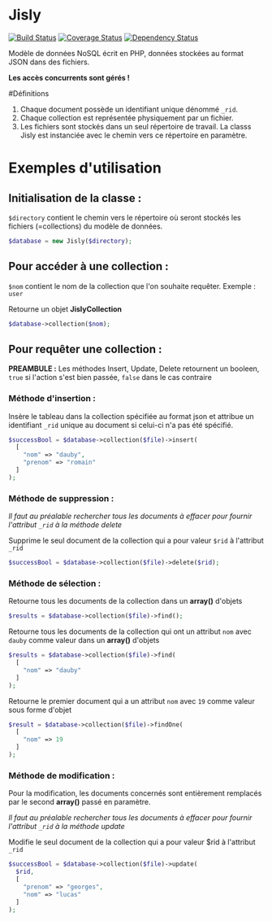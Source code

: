 Jisly
========

[![Build Status](https://travis-ci.org/r0mdau/jisly.svg?branch=master)](https://travis-ci.org/r0mdau/jisly)
[![Coverage Status](https://coveralls.io/repos/github/r0mdau/jisly/badge.svg?branch=master)](https://coveralls.io/github/r0mdau/jisly?branch=master)
[![Dependency Status](https://dependencyci.com/github/r0mdau/jisly/badge)](https://dependencyci.com/github/r0mdau/jisly)

Modèle de données NoSQL écrit en PHP, données stockées au format JSON dans des fichiers.

**Les accès concurrents sont gérés !**

#Définitions

1. Chaque document possède un identifiant unique dénommé `_rid`.
2. Chaque collection est représentée physiquement par un fichier.
3. Les fichiers sont stockés dans un seul répertoire de travail. La classs Jisly est instanciée avec le chemin vers ce répertoire en paramètre.

# Exemples d'utilisation

## Initialisation de la classe :

`$directory` contient le chemin vers le répertoire où seront stockés les fichiers (=collections) du modèle de données.

```php
$database = new Jisly($directory);
```

## Pour accéder à une collection :

`$nom` contient le nom de la collection que l'on souhaite requêter. Exemple : `user`

Retourne un objet **JislyCollection**

```php
$database->collection($nom);
```

## Pour requêter une collection :

**PREAMBULE :**
Les méthodes Insert, Update, Delete retournent un booleen, `true` si l'action s'est bien passée, `false` dans le cas contraire

### Méthode d'insertion :

Insère le tableau dans la collection spécifiée au format json et attribue un identifiant `_rid` unique au document 
si celui-ci n'a pas été spécifié.

```php
$successBool = $database->collection($file)->insert(
  [
    "nom" => "dauby", 
    "prenom" => "romain"
  ]
);
```

### Méthode de suppression :

*Il faut au préalable rechercher tous les documents à effacer pour fournir l'attribut `_rid` à la méthode delete*

Supprime le seul document de la collection qui a pour valeur `$rid` à l'attribut `_rid`

```php
$successBool = $database->collection($file)->delete($rid);
```

### Méthode de sélection :

Retourne tous les documents de la collection dans un **array()** d'objets


```php
$results = $database->collection($file)->find();
```

Retourne tous les documents de la collection qui ont un attribut `nom` avec `dauby` comme valeur dans un **array()** d'objets

```php
$results = $database->collection($file)->find(
  [
    "nom" => "dauby"
  ]
);
```

Retourne le premier document qui a un attribut `nom` avec `19` comme valeur sous forme d'objet

```php
$result = $database->collection($file)->findOne(
  [
    "nom" => 19
  ]
);
```

### Méthode de modification :

Pour la modification, les documents concernés sont entièrement remplacés par le second **array()** passé en paramètre.

*Il faut au préalable rechercher tous les documents à effacer pour fournir l'attribut `_rid` à la méthode update*

Modifie le seul document de la collection qui a pour valeur $rid à l'attribut `_rid`

```php
$successBool = $database->collection($file)->update(
  $rid,
  [
    "prenom" => "georges", 
    "nom" => "lucas"
  ]
);
```